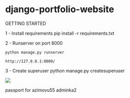 # django-portfolio-website

GETTING STARTED

1 - Install requirements
  pip install -r requirements.txt
 
2 - Runserver on port 8000

    python manage.py runserver
    
    http://127.0.0.1:8000/
    
3 - Create superuser
    python manage.py createsuperuser
    
![](static/images/personal-blog.jpg)
  
passport for azimovu55 adminka2